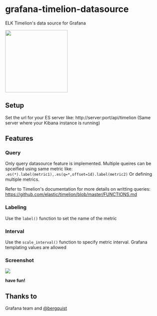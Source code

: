 # grafana-timelion-datasource
ELK Timelion's data source for Grafana 

<img src="https://github.com/gbrian/grafana-timelion-datasource/blob/master/doc/logo.PNG?raw=true" width="200">

## Setup

Set the url for your ES server like: http://server:port/api/timelion (Same server where your Kibana instance is running)

## Features
### Query

Only query datasource feature is implemented.
Multiple queires can be spceified using same metric like: `.es(*).label(metric1),.es(q=*,offset=1d).label(metric2)`
Or defining multiple metrics.

Refer to Timelion's documentation for more details on writting queries: https://github.com/elastic/timelion/blob/master/FUNCTIONS.md


### Labeling

Use the `label()` function to set the name of the metric

### Interval

Use the `scale_interval()` function to specify metric interval. Grafana templating values are allowed

### Screenshot
<img src="https://github.com/gbrian/grafana-timelion-datasource/blob/master/doc/preview_ver1.png?raw=true"/>

**have fun!**

## Thanks to
Grafana team and [@bergquist](https://github.com/bergquist)
